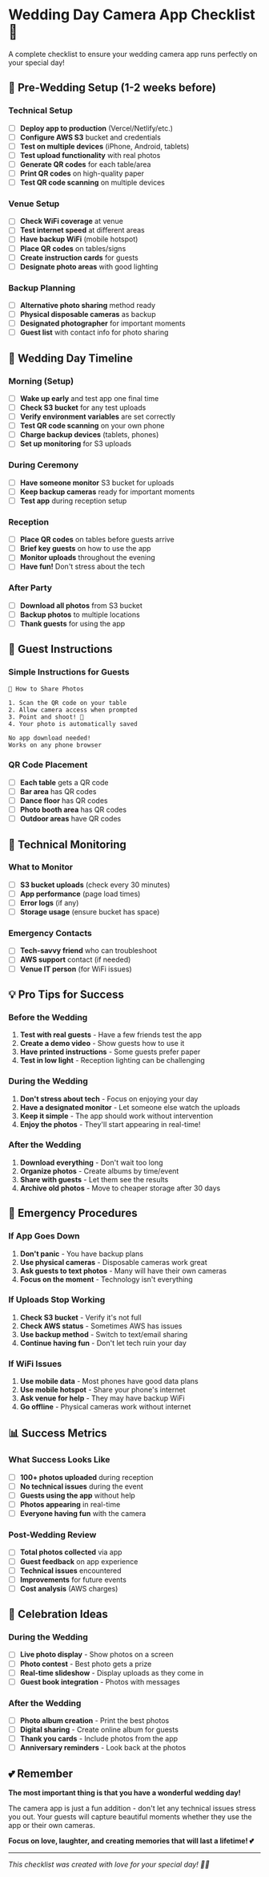 # Wedding Day Camera App Checklist 📸

A complete checklist to ensure your wedding camera app runs perfectly on your special day!

## 🚀 Pre-Wedding Setup (1-2 weeks before)

### Technical Setup
- [ ] **Deploy app to production** (Vercel/Netlify/etc.)
- [ ] **Configure AWS S3** bucket and credentials
- [ ] **Test on multiple devices** (iPhone, Android, tablets)
- [ ] **Test upload functionality** with real photos
- [ ] **Generate QR codes** for each table/area
- [ ] **Print QR codes** on high-quality paper
- [ ] **Test QR code scanning** on multiple devices

### Venue Setup
- [ ] **Check WiFi coverage** at venue
- [ ] **Test internet speed** at different areas
- [ ] **Have backup WiFi** (mobile hotspot)
- [ ] **Place QR codes** on tables/signs
- [ ] **Create instruction cards** for guests
- [ ] **Designate photo areas** with good lighting

### Backup Planning
- [ ] **Alternative photo sharing** method ready
- [ ] **Physical disposable cameras** as backup
- [ ] **Designated photographer** for important moments
- [ ] **Guest list** with contact info for photo sharing

## 📱 Wedding Day Timeline

### Morning (Setup)
- [ ] **Wake up early** and test app one final time
- [ ] **Check S3 bucket** for any test uploads
- [ ] **Verify environment variables** are set correctly
- [ ] **Test QR code scanning** on your own phone
- [ ] **Charge backup devices** (tablets, phones)
- [ ] **Set up monitoring** for S3 uploads

### During Ceremony
- [ ] **Have someone monitor** S3 bucket for uploads
- [ ] **Keep backup cameras** ready for important moments
- [ ] **Test app** during reception setup

### Reception
- [ ] **Place QR codes** on tables before guests arrive
- [ ] **Brief key guests** on how to use the app
- [ ] **Monitor uploads** throughout the evening
- [ ] **Have fun!** Don't stress about the tech

### After Party
- [ ] **Download all photos** from S3 bucket
- [ ] **Backup photos** to multiple locations
- [ ] **Thank guests** for using the app

## 🎯 Guest Instructions

### Simple Instructions for Guests
```
📸 How to Share Photos

1. Scan the QR code on your table
2. Allow camera access when prompted
3. Point and shoot! 📱
4. Your photo is automatically saved

No app download needed!
Works on any phone browser
```

### QR Code Placement
- [ ] **Each table** gets a QR code
- [ ] **Bar area** has QR codes
- [ ] **Dance floor** has QR codes
- [ ] **Photo booth area** has QR codes
- [ ] **Outdoor areas** have QR codes

## 🔧 Technical Monitoring

### What to Monitor
- [ ] **S3 bucket uploads** (check every 30 minutes)
- [ ] **App performance** (page load times)
- [ ] **Error logs** (if any)
- [ ] **Storage usage** (ensure bucket has space)

### Emergency Contacts
- [ ] **Tech-savvy friend** who can troubleshoot
- [ ] **AWS support** contact (if needed)
- [ ] **Venue IT person** (for WiFi issues)

## 💡 Pro Tips for Success

### Before the Wedding
1. **Test with real guests** - Have a few friends test the app
2. **Create a demo video** - Show guests how to use it
3. **Have printed instructions** - Some guests prefer paper
4. **Test in low light** - Reception lighting can be challenging

### During the Wedding
1. **Don't stress about tech** - Focus on enjoying your day
2. **Have a designated monitor** - Let someone else watch the uploads
3. **Keep it simple** - The app should work without intervention
4. **Enjoy the photos** - They'll start appearing in real-time!

### After the Wedding
1. **Download everything** - Don't wait too long
2. **Organize photos** - Create albums by time/event
3. **Share with guests** - Let them see the results
4. **Archive old photos** - Move to cheaper storage after 30 days

## 🚨 Emergency Procedures

### If App Goes Down
1. **Don't panic** - You have backup plans
2. **Use physical cameras** - Disposable cameras work great
3. **Ask guests to text photos** - Many will have their own cameras
4. **Focus on the moment** - Technology isn't everything

### If Uploads Stop Working
1. **Check S3 bucket** - Verify it's not full
2. **Check AWS status** - Sometimes AWS has issues
3. **Use backup method** - Switch to text/email sharing
4. **Continue having fun** - Don't let tech ruin your day

### If WiFi Issues
1. **Use mobile data** - Most phones have good data plans
2. **Use mobile hotspot** - Share your phone's internet
3. **Ask venue for help** - They may have backup WiFi
4. **Go offline** - Physical cameras work without internet

## 📊 Success Metrics

### What Success Looks Like
- [ ] **100+ photos uploaded** during reception
- [ ] **No technical issues** during the event
- [ ] **Guests using the app** without help
- [ ] **Photos appearing** in real-time
- [ ] **Everyone having fun** with the camera

### Post-Wedding Review
- [ ] **Total photos collected** via app
- [ ] **Guest feedback** on app experience
- [ ] **Technical issues** encountered
- [ ] **Improvements** for future events
- [ ] **Cost analysis** (AWS charges)

## 🎉 Celebration Ideas

### During the Wedding
- [ ] **Live photo display** - Show photos on a screen
- [ ] **Photo contest** - Best photo gets a prize
- [ ] **Real-time slideshow** - Display uploads as they come in
- [ ] **Guest book integration** - Photos with messages

### After the Wedding
- [ ] **Photo album creation** - Print the best photos
- [ ] **Digital sharing** - Create online album for guests
- [ ] **Thank you cards** - Include photos from the app
- [ ] **Anniversary reminders** - Look back at the photos

## 💕 Remember

**The most important thing is that you have a wonderful wedding day!** 

The camera app is just a fun addition - don't let any technical issues stress you out. Your guests will capture beautiful moments whether they use the app or their own cameras.

**Focus on love, laughter, and creating memories that will last a lifetime! 💕**

---

*This checklist was created with love for your special day! 📸✨* 